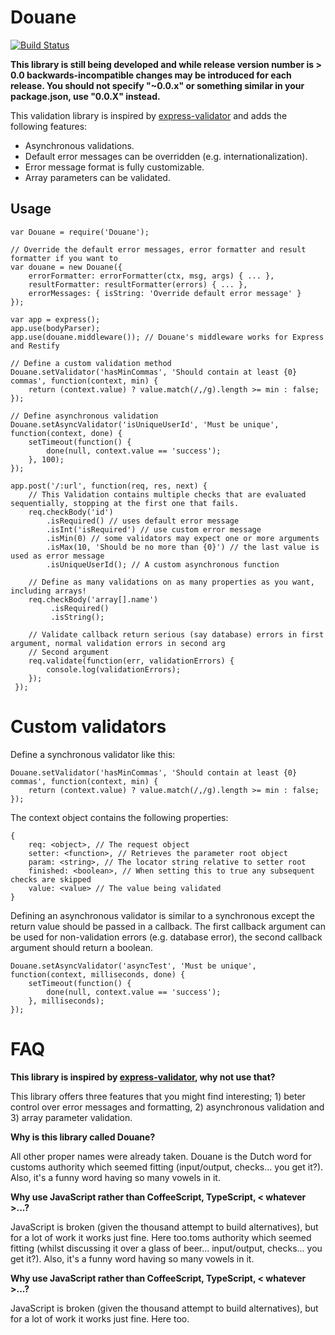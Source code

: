 # Douane

[![Build Status](https://travis-ci.org/nielskrijger/douane.svg?branch=master)](https://travis-ci.org/nielskrijger/douane)

**This library is still being developed and while release version number is > 0.0 backwards-incompatible changes may be introduced for each release. You should not specify "~0.0.x" or something similar in your package.json, use "0.0.X" instead.**

This validation library is inspired by [express-validator](https://github.com/ctavan/express-validator) and adds the following features:

- Asynchronous validations.
- Default error messages can be overridden (e.g. internationalization).
- Error message format is fully customizable.
- Array parameters can be validated.

## Usage

```
var Douane = require('Douane');

// Override the default error messages, error formatter and result formatter if you want to
var douane = new Douane({
    errorFormatter: errorFormatter(ctx, msg, args) { ... },
    resultFormatter: resultFormatter(errors) { ... },
    errorMessages: { isString: 'Override default error message' }
});

var app = express();
app.use(bodyParser);
app.use(douane.middleware()); // Douane's middleware works for Express and Restify

// Define a custom validation method
Douane.setValidator('hasMinCommas', 'Should contain at least {0} commas', function(context, min) {
    return (context.value) ? value.match(/,/g).length >= min : false;
});

// Define asynchronous validation
Douane.setAsyncValidator('isUniqueUserId', 'Must be unique', function(context, done) {
    setTimeout(function() {
        done(null, context.value == 'success');
    }, 100);
});

app.post('/:url', function(req, res, next) {
    // This Validation contains multiple checks that are evaluated sequentially, stopping at the first one that fails.
    req.checkBody('id')
        .isRequired() // uses default error message
        .isInt('isRequired') // use custom error message
        .isMin(0) // some validators may expect one or more arguments
        .isMax(10, 'Should be no more than {0}') // the last value is used as error message
        .isUniqueUserId(); // A custom asynchronous function

    // Define as many validations on as many properties as you want, including arrays!
    req.checkBody('array[].name')
         .isRequired()
         .isString();

    // Validate callback return serious (say database) errors in first argument, normal validation errors in second arg
	// Second argument
    req.validate(function(err, validationErrors) {
        console.log(validationErrors);
    });
 });
 ```

# Custom validators

Define a synchronous validator like this:

```
Douane.setValidator('hasMinCommas', 'Should contain at least {0} commas', function(context, min) {
    return (context.value) ? value.match(/,/g).length >= min : false;
});
```

The context object contains the following properties:

```
{
	req: <object>, // The request object
    setter: <function>, // Retrieves the parameter root object
    param: <string>, // The locator string relative to setter root
    finished: <boolean>, // When setting this to true any subsequent checks are skipped
    value: <value> // The value being validated
}
```

Defining an asynchronous validator is similar to a synchronous except the return value should be passed in a callback. The first callback argument can be used for non-validation errors (e.g. database error), the second callback argument should return a boolean.

```
Douane.setAsyncValidator('asyncTest', 'Must be unique', function(context, milliseconds, done) {
    setTimeout(function() {
        done(null, context.value == 'success');
    }, milliseconds);
});
```


# FAQ

**This library is inspired by [express-validator](https://github.com/ctavan/express-validator), why not use that?**

This library offers three features that you might find interesting; 1) beter control over error messages and formatting, 2) asynchronous validation and 3) array parameter validation.

**Why is this library called Douane?**

All other proper names were already taken. Douane is the Dutch word for customs authority which seemed fitting (input/output, checks... you get it?). Also, it's a funny word having so many vowels in it.

**Why use JavaScript rather than CoffeeScript, TypeScript, < whatever >...?**

JavaScript is broken (given the thousand attempt to build alternatives), but for a lot of work it works just fine. Here too.toms authority which seemed fitting (whilst discussing it over a glass of beer... input/output, checks... you get it?). Also, it's a funny word having so many vowels in it.

**Why use JavaScript rather than CoffeeScript, TypeScript, < whatever >...?**

JavaScript is broken (given the thousand attempt to build alternatives), but for a lot of work it works just fine. Here too.
